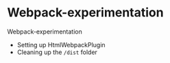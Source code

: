 # Webpack-experimentation
Webpack-experimentation

- Setting up HtmlWebpackPlugin
- Cleaning up the ```/dist``` folder
